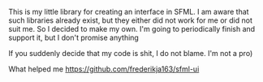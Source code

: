 This is my little library for creating an interface in SFML.
I am aware that such libraries already exist, but they either did not work for me or did not suit me. So I decided to make my own. 
I'm going to periodically finish and support it, but I don't promise anything

If you suddenly decide that my code is shit, I do not blame. I'm not a pro)

What helped me https://github.com/frederikja163/sfml-ui
